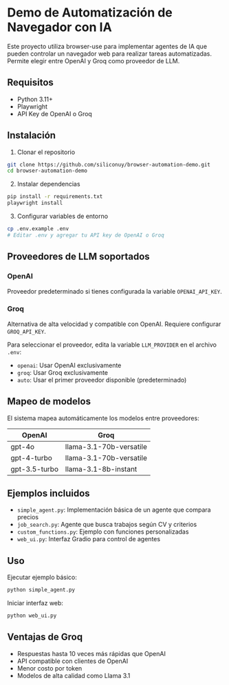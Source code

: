 # Demo de Automatización de Navegador con IA

Este proyecto utiliza browser-use para implementar agentes de IA que pueden controlar un navegador web para realizar tareas automatizadas. Permite elegir entre OpenAI y Groq como proveedor de LLM.

## Requisitos

- Python 3.11+
- Playwright
- API Key de OpenAI o Groq

## Instalación

1. Clonar el repositorio
```bash
git clone https://github.com/siliconuy/browser-automation-demo.git
cd browser-automation-demo
```

2. Instalar dependencias
```bash
pip install -r requirements.txt
playwright install
```

3. Configurar variables de entorno
```bash
cp .env.example .env
# Editar .env y agregar tu API key de OpenAI o Groq
```

## Proveedores de LLM soportados

### OpenAI
Proveedor predeterminado si tienes configurada la variable `OPENAI_API_KEY`.

### Groq
Alternativa de alta velocidad y compatible con OpenAI. Requiere configurar `GROQ_API_KEY`.

Para seleccionar el proveedor, edita la variable `LLM_PROVIDER` en el archivo `.env`:
- `openai`: Usar OpenAI exclusivamente
- `groq`: Usar Groq exclusivamente
- `auto`: Usar el primer proveedor disponible (predeterminado)

## Mapeo de modelos

El sistema mapea automáticamente los modelos entre proveedores:

| OpenAI | Groq |
|--------|------|
| gpt-4o | llama-3.1-70b-versatile |
| gpt-4-turbo | llama-3.1-70b-versatile |
| gpt-3.5-turbo | llama-3.1-8b-instant |

## Ejemplos incluidos

- `simple_agent.py`: Implementación básica de un agente que compara precios
- `job_search.py`: Agente que busca trabajos según CV y criterios
- `custom_functions.py`: Ejemplo con funciones personalizadas
- `web_ui.py`: Interfaz Gradio para control de agentes

## Uso

Ejecutar ejemplo básico:
```bash
python simple_agent.py
```

Iniciar interfaz web:
```bash
python web_ui.py
```

## Ventajas de Groq

- Respuestas hasta 10 veces más rápidas que OpenAI
- API compatible con clientes de OpenAI
- Menor costo por token
- Modelos de alta calidad como Llama 3.1
